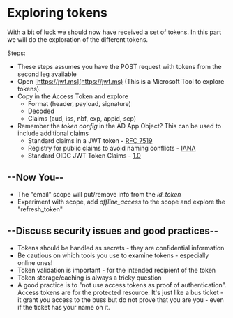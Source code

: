 # Exploring tokens

With a bit of luck we should now have received a set of tokens. In this part we will do the exploration of the different tokens.

Steps:

* These steps assumes you have the POST request with tokens from the second leg available
* Open [https://jwt.ms](https://jwt.ms) (This is a Microsoft Tool to explore tokens).
* Copy in the Access Token and explore
  * Format (header, payload, signature)
  * Decoded
  * Claims (aud, iss, nbf, exp, appid, scp)
* Remember the _token config_ in the AD App Object? This can be used to include additional claims
  * Standard claims in a JWT token - [RFC 7519](https://tools.ietf.org/html/rfc7519#section-4)
  * Registry for public claims to avoid naming conflicts - [IANA](https://www.iana.org/assignments/jwt/jwt.xhtml)
  * Standard OIDC JWT Token Claims - [1.0](https://openid.net/specs/openid-connect-core-1_0.html#StandardClaims)


## --Now You--

* The "email" scope will put/remove info from the _id_token_
* Experiment with scope, add _offline_access_ to the scope and explore the "refresh_token"

## --Discuss security issues and good practices--

* Tokens should be handled as secrets - they are confidential information
* Be cautious on which tools you use to examine tokens - especially online ones!
* Token validation is important - for the intended recipient of the token
* Token storage/caching is always a tricky question
* A good practice is to "not use access tokens as proof of authentication". Access tokens are for the protected resource. It's just like a bus ticket - it grant you access to the buss but do not prove that you are you - even if the ticket has your name on it.

